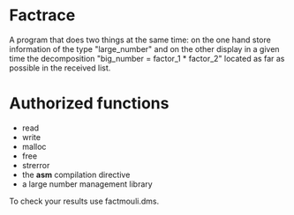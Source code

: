 # Factrace
A program that does two things at the same time: on the one hand store information of the type "large_number" and on the other display in a given time the decomposition "big_number = factor_1 * factor_2" located as far as possible in the received list.


# Authorized functions
* read
* write
* malloc
* free
* strerror
* the __asm__ compilation directive
* a large number management library

To check your results use factmouli.dms.
